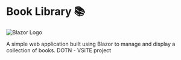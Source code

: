 # Book Library 📚

![Blazor Logo]([[https://path-to-your-blazor-logo-image.png](https://www.pngwing.com/en/search?q=blazor](https://w7.pngwing.com/pngs/854/971/png-transparent-blazor-hd-logo-thumbnail.png)))

A simple web application built using Blazor to manage and display a collection of books.
DOTN - VSiTE project
